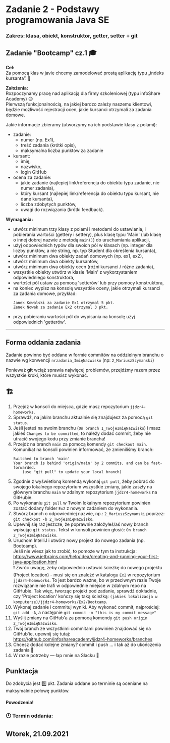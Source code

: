 # Zadanie 2 - Podstawy programowania Java SE
### Zakres: klasa, obiekt, konstruktor, getter, setter + git 


## Zadanie "Bootcamp" cz.1 :mortar_board:

**Cel:**  
Za pomocą klas w javie chcemy zamodelować prostą aplikację typu „indeks kursanta”. :green_book:  

**Założenia:**  
Rozpoczynamy pracę nad aplikacją dla firmy szkoleniowej (typu infoShare Academy)  :wink:  
Pierwszą funkcjonalnością, na jakiej bardzo zależy naszemu klientowi, będzie możliwość rejestracji ocen, jakie kursanci otrzymali za zadania domowe.  

Jakie informacje zbieramy (utworzymy na ich podstawie klasy z polami):
- zadanie:
  - numer (np. Ex1),
  - treść zadania (krótki opis),
  - maksymalna liczba punktów za zadanie
- kursant:
  - imię,
  - nazwisko,
  - login GitHub
- ocena za zadanie:
  - jakie zadanie (najlepiej link/referencja do obiektu typu zadanie, nie numer zadania),
  - który kursant (najlepiej link/referencja do obiektu typu kursant, nie dane kursanta),
  - liczba zdobytych punktów,
  - uwagi do rozwiązania (krótki feedback).
  

**Wymagania:**  
- utwórz minimum trzy klasy z polami i metodami do ustawiania, i pobierania wartości (gettery i settery), plus klasę typu 'Main' (lub klasę o innej dobrej nazwie z metodą `main()`) do uruchamiania aplikacji,
- użyj odpowiednich typów dla swoich pól w klasach (np. integer dla liczby punktów, a nie string, np. typ Student dla określenia kursanta),
- utwórz minimum dwa obiekty zadań domowych (np. ex1, ex2),
- utwórz minimum dwa obiekty kursantów,
- utwórz minimum dwa obiekty ocen (różni kursanci / różne zadania),
- wszystkie obiekty utwórz w klasie 'Main' z wykorzystaniem odpowiedniego konstruktora,
- wartości pól ustaw za pomocą 'setterów' lub przy pomocy konstruktora,
- na koniec wypisz na konsolę wszystkie oceny, jakie otrzymali kursanci za zadania domowe, przykład:
  ```
  Janek Kowalski za zadanie Ex1 otrzymal 5 pkt.
  Zenek Nowak za zadanie Ex2 otrzymal 3 pkt.
  ```
- przy pobieraniu wartości pól do wypisania na konsolę użyj odpowiednich 'getterów'.

---

## Forma oddania zadania
Zadanie powinno być oddane w formie commitów na oddzielnym branchu o nazwie wg konwencji `nrzadania_ImięNazwisko` (np: `2_MariuszSzymanski`)

Ponieważ **git** wciąż sprawia najwięcej problemów, przejdźmy razem przez wszystkie kroki, które musisz wykonać.

## :building_construction: 
1. Przejdź w konsoli do miejsca, gdzie masz repozytorium `jjdzr4-homeworks`.
2. Sprawdź, na jakim branchu aktualnie się znajdujesz za pomocą `git status`. 
3. Jeśli jesteś na swoim branchu (`On branch 1_TwojeImięNazwisko`) i masz jakieś `Changes to be committed`, to należy dodać commit, żeby nie utracić swojego kodu przy zmianie brancha!
4. Przejdź na branch `main` za pomocą komendy `git checkout main`. Komunikat na konsoli powinien informować, że zmieniliśmy branch: 
   ```
   Switched to branch 'main'
   Your branch is behind 'origin/main' by 2 commits, and can be fast-forwarded.
       (use "git pull" to update your local branch)
   ```
5. Zgodnie z wyświetloną komendą wykonaj `git pull`, żeby pobrać do swojego lokalnego repozytorium wszystkie zmiany, jakie zaszły na głównym branchu `main` w zdalnym repozytorium `jjdzr4-homeworks` na GitHubie.
6. Po wykonaniu `git pull` w Twoim lokalnym repozytorium powinien zostać dodany folder `Ex2` z nowym zadaniem do wykonania. 
7. Stwórz branch o odpowiedniej nazwie, np.: `2_MariuszSzymanski` poprzez: `git checkout -b 2_TwojeImięNazwisko`.
8. Upewnij się raz jeszcze, że poprawnie założyłeś/aś nowy branch wpisując `git status`. Tekst w konsoli powinien głosić: `On branch 2_TwojeImięNazwisko`. 
9. Uruchom IntelliJ i utwórz nowy projekt do nowego zadania (np. Bootcamp).  
Jeśli nie wiesz jak to zrobić, to pomoże w tym ta instrukcja: https://www.jetbrains.com/help/idea/creating-and-running-your-first-java-application.html  
:exclamation: Zwróć uwagę, żeby odpowiednio ustawić ścieżkę do nowego projektu (Project location) - musi się on znaleźć w katalogu `Ex2` w repozytorium `jjdzr4-homeworks`. To jest bardzo ważne, bo w przeciwnym razie Twoje rozwiązanie nie trafi w odpowiednie miejsce w zdalnym repo na GitHubie. Tak więc, tworząc projekt pod zadanie, sprawdź dokładnie, czy 'Project location' kończy się taką ścieżką: `(jakieś lokalizacja w komputerze)/jjdzr4-homeworks/Ex2/Bootcamp`.
10. Wykonaj zadanie i commituj wyniki. Aby wykonać commit, najprościej: `git add -A`, a następnie `git commit -m "this is my commit message"`
11. Wyślij zmiany na GitHub'a za pomocą komendy `git push origin 2_TwojeImięNazwisko`. 
12. Twój branch ze wszystkimi commitami powinien znajdować się na GitHub'ie, upewnij się tutaj: https://github.com/infoshareacademy/jjdzr4-homeworks/branches
13. Chcesz dodać kolejne zmiany? commit i push ... i tak aż do ukończenia zadania :tada:
14. W razie potrzeby — łap mnie na Slacku :calling:


## Punktacja

Do zdobycia jest :five: pkt.
Zadania oddane po terminie są oceniane na maksymalnie połowę punktów.

#### Powodzenia!

### :clock12: Termin oddania:
## Wtorek, 21.09.2021
